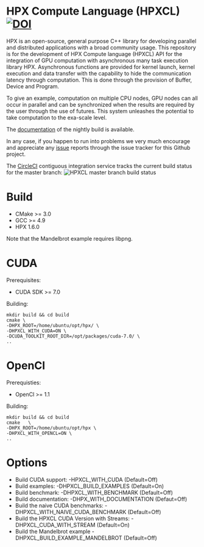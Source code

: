 HPX Compute Language (HPXCL) [![DOI](https://zenodo.org/badge/13384046.svg)](https://zenodo.org/badge/latestdoi/13384046)
====

HPX is an open-source, general purpose C++ library for developing parallel and distributed applications with a broad community usage. This repository is for the development of HPX Compute language (HPXCL) API for the integration of GPU computation with asynchronous many task execution library HPX. Asynchronous functions are provided for kernel launch, kernel execution and data transfer with the capability to hide the communication latency through computation. This is done through the provision of Buffer, Device and Program.

To give an example, computation on multiple CPU nodes, GPU nodes can all occur in parallel and can be synchronized when the results are required by the user through the use of futures. This system unleashes the potential to take computation to the exa-scale level.

The [documentation](http://stellar-group.github.io/hpxcl/docs/html/index.html) of the nightly build is available.

In any case, if you happen to run into problems we very much encourage and appreciate
any [issue](http://github.com/STEllAR-GROUP/hpxcl/issues) reports through the issue tracker for this Github project.

The [CircleCI](https://circleci.com/gh/STEllAR-GROUP/hpxcl) contiguous
integration service tracks the current build status for the master branch:
![HPXCL master branch build status](https://circleci.com/gh/STEllAR-GROUP/hpxcl/tree/master.svg?style=svg "")

Build
===

- CMake >= 3.0
- GCC >= 4.9 
- HPX 1.6.0

Note that the Mandelbrot example requires libpng.

CUDA
==

Prerequisites:

- CUDA SDK >= 7.0

Building:
```
mkdir build && cd build
cmake \
-DHPX_ROOT=/home/ubuntu/opt/hpx/ \
-DHPXCL_WITH_CUDA=ON \
-DCUDA_TOOLKIT_ROOT_DIR=/opt/packages/cuda-7.0/	\
..
```

OpenCl
==

Prerequisties:

- OpenCl >= 1.1

Building:
```
mkdir build && cd build
cmake	\
-DHPX_ROOT=/home/ubuntu/opt/hpx	\
-DHPXCL_WITH_OPENCL=ON \
..
```


Options
==

- Build CUDA support: -HPXCL_WITH_CUDA (Default=Off)
- Build examples: -DHPXCL_BUILD_EXAMPLES (Default=On)
- Build benchmark: -DHPXCL_WITH_BENCHMARK (Default=Off)
- Build documentation: -DHPX_WITH_DOCUMENTATION (Defaut=Off)
- Build the naive CUDA benchmarks: -DHPXCL_WITH_NAIVE_CUDA_BENCHMARK (Default=Off)
- Build the HPXCL CUDA Version with Streams: -DHPXCL_CUDA_WITH_STREAM (Default=On)
- Build the Mandelbrot example -DHPXCL_BUILD_EXAMPLE_MANDELBROT (Default=Off)
